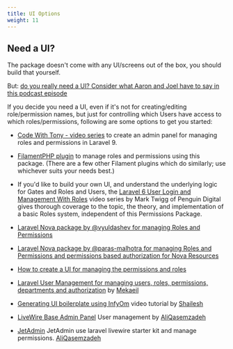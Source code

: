 ```yaml
---
title: UI Options
weight: 11
---
```


## Need a UI?

The package doesn't come with any UI/screens out of the box, you should build that yourself. 

But: [do you really need a UI? Consider what Aaron and Joel have to say in this podcast episode](https://show.nocompromises.io/episodes/should-you-manage-roles-and-permissions-with-a-ui)

If you decide you need a UI, even if it's not for creating/editing role/permission names, but just for controlling which Users have access to which roles/permissions, following are some options to get you started:

- [Code With Tony - video series](https://www.youtube.com/watch?v=lGfV1ddMhHA) to create an admin panel for managing roles and permissions in Laravel 9.

- [FilamentPHP plugin](https://filamentphp.com/plugins/tharinda-rodrigo-osen-roles-permissions) to manage roles and permissions using this package. (There are a few other Filament plugins which do similarly; use whichever suits your needs best.)

- If you'd like to build your own UI, and understand the underlying logic for Gates and Roles and Users, the [Laravel 6  User Login and Management With Roles](https://www.youtube.com/watch?v=7PpJsho5aak&list=PLxFwlLOncxFLazmEPiB4N0iYc3Dwst6m4) video series by Mark Twigg of Penguin Digital gives thorough coverage to the topic, the theory, and implementation of a basic Roles system, independent of this Permissions Package.

- [Laravel Nova package by @vyuldashev for managing Roles and Permissions](https://github.com/vyuldashev/nova-permission)

- [Laravel Nova package by @paras-malhotra for managing Roles and Permissions and permissions based authorization for Nova Resources](https://github.com/insenseanalytics/laravel-nova-permission)

- [How to create a UI for managing the permissions and roles](http://www.qcode.in/easy-roles-and-permissions-in-laravel-5-4/)

- [Laravel User Management for managing users, roles, permissions, departments and authorization](https://github.com/Mekaeil/LaravelUserManagement) by [Mekaeil](https://github.com/Mekaeil)

- [Generating UI boilerplate using InfyOm](https://youtu.be/hlGu2pa1bdU) video tutorial by [Shailesh](https://github.com/shailesh-ladumor)


- [LiveWire Base Admin Panel](https://github.com/aliqasemzadeh/bap) User management by [AliQasemzadeh](https://github.com/aliqasemzadeh)

- [JetAdmin](https://github.com/aliqasemzadeh/jetadmin) JetAdmin use laravel livewire starter kit and manage permissions. [AliQasemzadeh](https://github.com/aliqasemzadeh)
